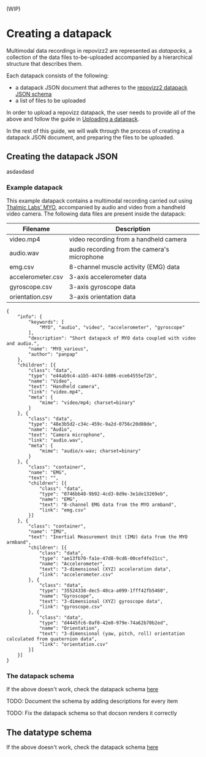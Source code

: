 (WIP)
# Creating a datapack

Multimodal data recordings in repovizz2 are represented as *datapacks*, a collection of the data files to-be-uploaded accompanied by a hierarchical structure that describes them.

Each datapack consists of the following:

* a datapack JSON document that adheres to the [repovizz2 datapack JSON schema](#datapack_schema)
* a list of files to be uploaded

In order to upload a repovizz datapack, the user needs to provide all of the above and follow the guide in [Uploading a datapack](https://github.com/chaosct/repovizz2doc/blob/master/Upload.ipynb).

In the rest of this guide, we will walk through the process of creating a datapack JSON document, and preparing the files to be uploaded.

## Creating the datapack JSON

asdasdasd

### Example datapack

This example datapack contains a multimodal recording carried out using [Thalmic Labs' MYO](https://www.myo.com/), accompanied by audio and video from a handheld video camera. The following data files are present inside the datapack:

Filename | Description
---------|------------
video.mp4 | video recording from a handheld camera
audio.wav | audio recording from the camera's microphone
emg.csv | 8-channel muscle activity (EMG) data 
accelerometer.csv | 3-axis accelerometer data
gyroscope.csv | 3-axis gyroscope data 
orientation.csv | 3-axis orientation data




	{
	    "info": {
	        "keywords": [
	            "MYO", "audio", "video", "accelerometer", "gyroscope"
	        ],
	        "description": "Short datapack of MYO data coupled with video and audio.",
	        "name": "MYO_various",
	        "author": "panpap"
	    },
	    "children": [{
	        "class": "data",
	        "type": "e44ab9c4-a1b5-4474-b806-ece64555ef2b",
	        "name": "Video",
	        "text": "Handheld camera",
	        "link": "video.mp4",
	        "meta": {
	            "mime": "video/mp4; charset=binary"
	        }
	    }, {
	        "class": "data",
	        "type": "48e3b5d2-c34c-459c-9a2d-0756c20d80de",
	        "name": "Audio",
	        "text": "Camera microphone",
	        "link": "audio.wav",
	        "meta": {
	            "mime": "audio/x-wav; charset=binary"
	        }
	    }, {
	        "class": "container",
	        "name": "EMG",
	        "text": "",
	        "children": [{
	            "class": "data",
	            "type": "0746bb48-9b92-4cd3-8d9e-3e1de13269eb",
	            "name": "EMG",
	            "text": "8-channel EMG data from the MYO armband",
	            "link": "emg.csv"
	        }]
	    }, {
	        "class": "container",
	        "name": "IMU",
	        "text": "Inertial Measurement Unit (IMU) data from the MYO armband",
	        "children": [{
	            "class": "data",
	            "type": "ae13fb70-fa1e-47d8-9cd6-00cef4fe21cc",
	            "name": "Accelerometer",
	            "text": "3-dimensional (XYZ) acceleration data",
	            "link": "accelerometer.csv"
	        }, {
	            "class": "data",
	            "type": "35524338-dec5-40ca-a099-1fff42fb5460",
	            "name": "Gyroscope",
	            "text": "3-dimensional (XYZ) gyroscope data",
	            "link": "gyroscope.csv"
	        }, {
	            "class": "data",
	            "type": "d4445fc6-0af0-42e0-979e-74a62b70b2ed",
	            "name": "Orientation",
	            "text": "3-dimensional (yaw, pitch, roll) orientation calculated from quaternion data",
	            "link": "orientation.csv"
	        }]
	    }]
	}

### <a name="datapack_schema"></a> The datapack schema

<script src="http://lbovet.github.io/docson/widget.js" data-schema="https://dl.dropboxusercontent.com/u/8191579/datatype_schema_v02.json"></script>

If the above doesn't work, check the datapack schema [here](http://lbovet.github.io/docson/index.html#https://dl.dropboxusercontent.com/u/8191579/datapack_schema.json)

TODO: Document the schema by adding descriptions for every item

TODO: Fix the datapack schema so that docson renders it correctly

## <a name="datatype_schema"></a>The datatype schema

<script src="http://lbovet.github.io/docson/widget.js" data-schema="https://dl.dropboxusercontent.com/u/8191579/datatype_schema_v02.json"></script>

If the above doesn't work, check the datapack schema [here](http://lbovet.github.io/docson/index.html#https://dl.dropboxusercontent.com/u/8191579/datatype_schema_v02.json)

